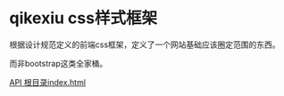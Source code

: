 # qikexiu css样式框架

根据设计规范定义的前端css框架，定义了一个网站基础应该圈定范围的东西。

而非bootstrap这类全家桶。

[API 根目录index.html](https://github.com/unclemake/qikexiu/blob/master/index.html)  


